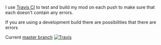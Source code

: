 I use [Travis CI](https://travis-ci.org) to test and build my mod on each push to make sure that each doesn't contain any errors.

If you are using a development build there are possibilities that there are errors

Current [master branch](http://github.com/GOGO98901/RorysMod/b) [![Travis](https://img.shields.io/travis/GOGO98901/RorysMod.svg?style=flat-square)](https://travis-ci.org/GOGO98901/RorysMod)
